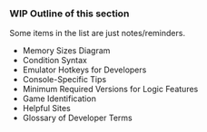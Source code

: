 ### WIP Outline of this section
Some items in the list are just notes/reminders.

- Memory Sizes Diagram
- Condition Syntax
- Emulator Hotkeys for Developers
- Console-Specific Tips
- Minimum Required Versions for Logic Features
- Game Identification
- Helpful Sites
- Glossary of Developer Terms